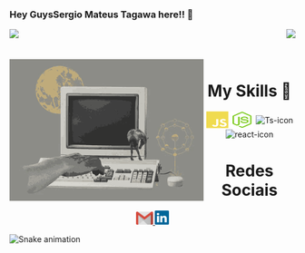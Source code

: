 ### Hey GuysSergio Mateus Tagawa here!! 👑

<div>
<img  height="180em" src="https://github-readme-stats.vercel.app/api?username=SergioTagawa&show_icons=true&theme=midnight-purple&include_all_commits=true&count_private=true"/>
<img align="right" height="90em" src="https://github-readme-stats.vercel.app/api/top-langs/?username=SergioTagawa&layout=compact&langs_count=16&theme=midnight-purple"/>
</div>
<br>

<div  align="center"> 
  <div style="display: inline_block"><br>
    <img align="left" height="250" alt="coding-time" src="elbformat-coding.gif">
    <h1 align="center">My Skills 🧠</h1>
    <img align="center" height="30" width="40" alt="js-icon"  src="https://raw.githubusercontent.com/devicons/devicon/master/icons/javascript/javascript-plain.svg">
    <img align="center" height="30" width="40" alt="nodejs-icon" src="https://raw.githubusercontent.com/devicons/devicon/master/icons/nodejs/nodejs-original.svg">
    <img align="center" height="30" width="40" alt="Ts-icon" src="https://cdn.jsdelivr.net/gh/devicons/devicon/icons/typescript/typescript-original.svg">
    <img align="center" height="30" width="40" alt="react-icon" src="https://cdn.jsdelivr.net/gh/devicons/devicon/icons/react/react-original.svg">
       </div>
  
<h1 align="center">Redes Sociais</h1>
    <a href = "mailto: sergino.tagawa@gmail.com">
      <img width="30" src="gmail.svg">
    </a>
    <a href = "https://www.linkedin.com/in/s%C3%A9rgio-mateus-massaity-tagawa-212b79208/">
      <img width="25" src="linkedin.svg">
    </a>
</div>

![Snake animation](https://github.com/SergioTagawa/SergioTagawa/blob/output/github-contribution-grid-snake.svg)
